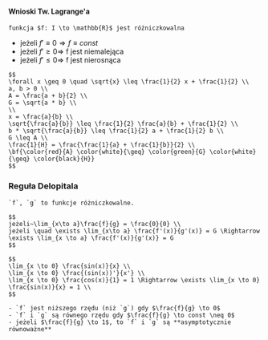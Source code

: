 #### Wnioski Tw. Lagrange'a

```{important}
funkcja $f: I \to \mathbb{R}$ jest różniczkowalna
```

- jeżeli $f' \equiv 0 \Rightarrow f \equiv const$
- jeżeli $f' \geq 0 \Rightarrow$ f jest niemalejąca
- jeżeli $f' \leq 0 \Rightarrow$ f jest nierosnąca

```{admonition} Twierdzenie AGH
$$
\forall x \geq 0 \quad \sqrt{x} \leq \frac{1}{2} x + \frac{1}{2} \\
a, b > 0 \\
A = \frac{a + b}{2} \\
G = \sqrt{a * b} \\
\\
x = \frac{a}{b} \\
\sqrt{\frac{a}{b}} \leq \frac{1}{2} \frac{a}{b} + \frac{1}{2} \\
b * \sqrt{\frac{a}{b}} \leq \frac{1}{2} a + \frac{1}{2} b \\
G \leq A \\
\frac{1}{H} = \frac{\frac{1}{a} + \frac{1}{b}}{2} \\
\bf{\color{red}{A} \color{white}{\geq} \color{green}{G} \color{white}{\geq} \color{black}{H}}
$$
```

### Reguła Delopitala

```{admonition} Reguła Delopitala
`f`, `g` to funkcje różniczkowalne.

$$
jeżeli~\lim_{x\to a}\frac{f}{g} = \frac{0}{0} \\
jeżeli \quad \exists \lim_{x\to a} \frac{f'(x)}{g'(x)} = G \Rightarrow \exists \lim_{x \to a} \frac{f'(x)}{g'(x)} = G
$$
```

```{tip}
$$
\lim_{x \to 0} \frac{sin(x)}{x} \\
\lim_{x \to 0} \frac{(sin(x))'}{x'} \\
\lim_{x \to 0} \frac{cos(x)}{1} = 1 \Rightarrow \exists \lim_{x \to 0} \frac{sin(x)}{x} = 1 \\
$$
```

```{note}
- `f` jest niższego rzędu (niż `g`) gdy $\frac{f}{g} \to 0$
- `f` i `g` są równego rzędu gdy $\frac{f}{g} \to const \neq 0$
- jeżeli $\frac{f}{g} \to 1$, to `f` i `g` są **asymptotycznie równoważne**
```
